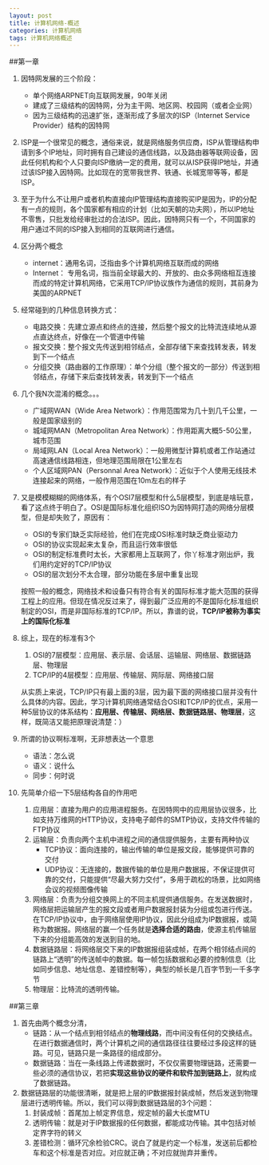 ```yaml
---
layout: post
title: 计算机网络-概述
categories: 计算机网络
tags: 计算机网络概述
---
```


##第一章

1. 因特网发展的三个阶段：
	* 单个网络ARPNET向互联网发展，90年关闭
	* 建成了三级结构的因特网，分为主干网、地区网、校园网（或者企业网）
	* 因为三级结构的迅速扩张，逐渐形成了多层次的ISP（Internet Service Provider）结构的因特网
2. ISP是一个很常见的概念，通俗来说，就是网络服务供应商，ISP从管理结构申请到多个IP地址，同时拥有自己建设的通信线路，以及路由器等联网设备，因此任何机构和个人只要向ISP缴纳一定的费用，就可以从ISP获得IP地址，并通过该ISP接入因特网。比如现在的宽带我世界、铁通、长城宽带等等，都是ISP。
3. 至于为什么不让用户或者机构直接向IP管理结构直接购买IP是因为，IP的分配有一点的规则，各个国家都有相应的计划（比如天朝的功夫网），所以IP地址不零售，只批发给经审批过的合法ISP。因此，因特网只有一个，不同国家的用户通过不同的ISP接入到相同的互联网进行通信。
4. 区分两个概念
	* internet：通用名词，泛指由多个计算机网络互联而成的网络
	* Internet： 专用名词，指当前全球最大的、开放的、由众多网络相互连接而成的特定计算机网络，它采用TCP/IP协议族作为通信的规则，其前身为美国的ARPNET
5. 经常碰到的几种信息转换方式：
	* 电路交换：先建立源点和终点的连接，然后整个报文的比特流连续地从源点直达终点，好像在一个管道中传输
	* 报文交换：整个报文先传送到相邻结点，全部存储下来查找转发表，转发到下一个结点
	* 分组交换（路由器的工作原理）：单个分组（整个报文的一部分）传送到相邻结点，存储下来后查找转发表，转发到下一个结点
6. 几个我N次混淆的概念。。。
	* 广域网WAN（Wide Area Network）：作用范围常为几十到几千公里，一般是国家级别的
	* 城域网MAN（Metropolitan Area Network）：作用距离大概5-50公里，城市范围
	* 局域网LAN（Local Area Network）：一般用微型计算机或者工作站通过高速通信线路相连，但地理范围局限在1公里左右
	* 个人区域网PAN（Personnal Area Network）：近似于个人使用无线技术连接起来的网络，一般作用范围在10m左右的样子
7. 又是模模糊糊的网络体系，有个OSI7层模型和什么5层模型，到底是啥玩意，看了这点终于明白了。OSI是国际标准化组织ISO为因特网打造的网络分层模型，但是却失败了，原因有：
	* OSI的专家们缺乏实际经验，他们在完成OSI标准时缺乏商业驱动力
	* OSI的协议实现起来太复杂，而且运行效率很低
	* OSI的制定标准费时太长，大家都用上互联网了，你丫标准才刚出炉，我们用约定好的TCP/IP协议
	* OSI的层次划分不太合理，部分功能在多层中重复出现

	按照一般的概念，网络技术和设备只有符合有关的国际标准才能大范围的获得工程上的应用。但现在情况反过来了，得到最广泛应用的不是国际化标准组织制定的OSI，而是非国际标准的TCP/IP。所以，靠谱的说，**TCP/IP被称为事实上的国际化标准**
8. 综上，现在的标准有3个
	1. OSI的7层模型：应用层、表示层、会话层、运输层、网络层、数据链路层、物理层
	2. TCP/IP的4层模型：应用层、传输层、网际层、网络接口层
	
	从实质上来说，TCP/IP只有最上面的3层，因为最下面的网络接口层并没有什么具体的内容。因此，学习计算机网络通常结合OSI和TCP/IP的优点，采用一种5层协议的体系结构：**应用层、传输层、网络层、数据链路层、物理层**，这样，既简洁又能把原理说清楚：）
9. 所谓的协议啊标准啊，无非想表达一个意思
	* 语法：怎么说
	* 语义：说什么
	* 同步：何时说
10. 先简单介绍一下5层结构各自的作用吧
	1. 应用层：直接为用户的应用进程服务。在因特网中的应用层协议很多，比如支持万维网的HTTP协议，支持电子邮件的SMTP协议，支持文件传输的FTP协议
	2. 运输层：负责向两个主机中进程之间的通信提供服务，主要有两种协议
		* TCP协议：面向连接的，输出传输的单位是报文段，能够提供可靠的交付
		* UDP协议：无连接的，数据传输的单位是用户数据报，不保证提供可靠的交付，只能提供“尽最大努力交付”，多用于疏松的场景，比如网络会议的视频图像传输
	3. 网络层：负责为分组交换网上的不同主机提供通信服务。在发送数据时，网络层把运输层产生的报文段或者用户数据报封装为分组或包进行传送。在TCP/IP协议中，由于网络层使用IP协议，因此分组成为IP数据报，或简称为数据报。网络层的赢一个任务就是**选择合适的路由**，使源主机传输层下来的分组能高效的发送到目的地。
	4. 数据链路层：将网络层交下来的IP数据报组装成帧，在两个相邻结点间的链路上“透明”的传送帧中的数据。每一帧包括数据和必要的控制信息（比如同步信息、地址信息、差错控制等），典型的帧长是几百字节到一千多字节
	5. 物理层：比特流的透明传输。

##第三章

1. 首先由两个概念分清，
	* 链路：从一个结点到相邻结点的**物理线路**，而中间没有任何的交换结点。在进行数据通信时，两个计算机之间的通信路径往往要经过多段这样的链路。可见，链路只是一条路径的组成部分。
	* 数据链路：当在一条线路上传递数据时，不仅仅需要物理链路，还需要一些必须的通信协议，若把**实现这些协议的硬件和软件加到链路上**，就构成了数据链路。
2. 数据链路层的功能很清晰，就是把上层的IP数据报封装成帧，然后发送到物理层进行透明传输。所以，我们可以得到数据链路层的3个问题：
	1. 封装成帧：首尾加上帧定界信息，规定帧的最大长度MTU
	2. 透明传输：就是对于IP数据报的任何数据，都能成功传输。其中包括对帧定界字符的转义
	3. 差错检测：循环冗余检验CRC。说白了就是约定一个标准，发送前后都检车和这个标准是否对应。对应就正确；不对应就抛弃并重传。
